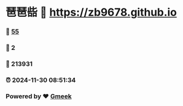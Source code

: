 # 琶琶啙 :link: https://zb9678.github.io 
### :page_facing_up: [55](https://zb9678.github.io/tag.html) 
### :speech_balloon: 2 
### :hibiscus: 213931 
### :alarm_clock: 2024-11-30 08:51:34 
### Powered by :heart: [Gmeek](https://github.com/Meekdai/Gmeek)
